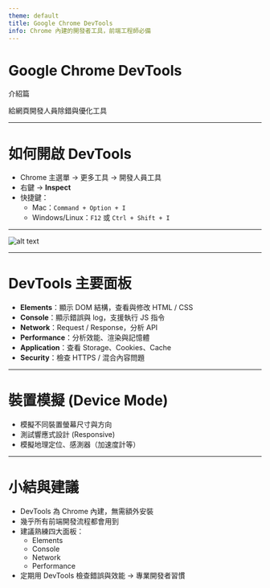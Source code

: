 ```yaml
---
theme: default
title: Google Chrome DevTools
info: Chrome 內建的開發者工具，前端工程師必備
---
```


# Google Chrome DevTools 
介紹篇

給網頁開發人員除錯與優化工具  

---
 
# 如何開啟 DevTools

- Chrome 主選單 → 更多工具 → 開發人員工具  
- 右鍵 → **Inspect**  
- 快捷鍵：  
  - Mac：`Command + Option + I`  
  - Windows/Linux：`F12` 或 `Ctrl + Shift + I`  

---

![alt text](screenshot.png)

---

# DevTools 主要面板

- **Elements**：顯示 DOM 結構，查看與修改 HTML / CSS  
- **Console**：顯示錯誤與 log，支援執行 JS 指令  
- **Network**：Request / Response，分析 API  
- **Performance**：分析效能、渲染與記憶體  
- **Application**：查看 Storage、Cookies、Cache  
- **Security**：檢查 HTTPS / 混合內容問題

---

# 裝置模擬 (Device Mode)

- 模擬不同裝置螢幕尺寸與方向  
- 測試響應式設計 (Responsive)  
- 模擬地理定位、感測器（加速度計等）  

---

# 小結與建議

- DevTools 為 Chrome 內建，無需額外安裝  
- 幾乎所有前端開發流程都會用到  
- 建議熟練四大面板：  
  - Elements  
  - Console  
  - Network  
  - Performance  
- 定期用 DevTools 檢查錯誤與效能 → 專業開發者習慣  

